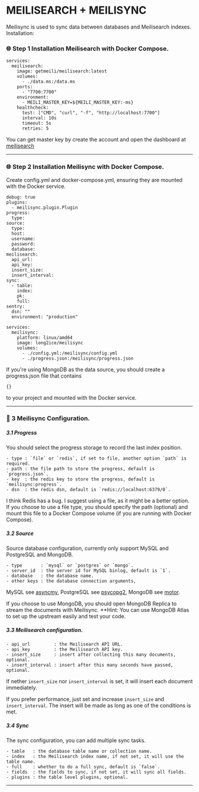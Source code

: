 # MEILISEARCH + MEILISYNC

Meilisync is used to sync data between databases and Meilisearch indexes.<br />
Installation:
### 🌐 Step 1 Installation Meilisearch with Docker Compose.
````
services:
  meilisearch:
    image: getmeili/meilisearch:latest
    volumes:
      - ./data.ms:/data.ms
    ports:
      - "7700:7700"
    environment:
      - MEILI_MASTER_KEY=${MEILI_MASTER_KEY:-ms}
    healthcheck:
      test: ["CMD", "curl", "-f", "http://localhost:7700"]
      interval: 10s
      timeout: 5s
      retries: 5
````
You can get master key by create the account and open the dashboard at [meilisearch](https://cloud.meilisearch.com/login)
_______

### 🌐 Step 2 Installation Meilisync with Docker Compose.
Create config.yml and docker-compose.yml, ensuring they are mounted with the Docker service.
````
debug: true
plugins:
  - meilisync.plugin.Plugin
progress:
  type:
source:
  type: 
  host: 
  username: 
  password: 
  database: 
meilisearch:
  api_url: 
  api_key: 
  insert_size: 
  insert_interval: 
sync:
  - table: 
    index: 
    pk: 
    full: 
sentry:
  dsn: ""
  environment: "production"
````

````
services:
  meilisync:
    platform: linux/amd64
    image: long2ice/meilisync
    volumes:
      - ./config.yml:/meilisync/config.yml
      - ./progress.json:/meilisync/progress.json
````
If you're using MongoDB as the data source, you should create a progress.json file that contains
````
{}
````
to your project and mounted with the Docker service.
_______
### 📝 3 Meilisync Configuration.
##### 3.1 Progress
You should select the progress storage to record the last index position.
````
- type : `file` or `redis`, if set to file, another option `path` is required.
- path : the file path to store the progress, default is `progress.json`.
- key  : the redis key to store the progress, default is `meilisync:progress`.
- dsn  : the redis dsn, default is `redis://localhost:6379/0`.
````

I think Redis has a bug. I suggest using a file, as it might be a better option.
If you choose to use a file type, you should specify the path (optional) and mount this file to a Docker Compose volume (if you are running with Docker Compose).

##### 3.2 Source
Source database configuration, currently only support MySQL and PostgreSQL and MongoDB.
````
- type       : `mysql` or `postgres` or `mongo`.
- server_id  : the server id for MySQL binlog, default is `1`.
- database   : the database name.
- other keys : the database connection arguments,
````
MySQL see [asyncmy](https://github.com/long2ice/asyncmy),
PostgreSQL see [psycopg2](https://www.psycopg.org/docs/usage.html),
MongoDB see [motor](https://motor.readthedocs.io/en/stable/).

If you choose to use MongoDB, you should open MongoDB Replica to stream the documents with Meilisync.
**Hint: You can use MongoDB Atlas to set up the upstream easily and test your code.

##### 3.3 Meilisearch configuration.
````
- api_url         : the Meilisearch API URL.
- api_key         : the Meilisearch API key.
- insert_size     : insert after collecting this many documents, optional.
- insert_interval : insert after this many seconds have passed, optional.
````
If nether `insert_size` nor `insert_interval` is set, it will insert each document immediately.

If you prefer performance, just set and increase `insert_size` and `insert_interval`. The insert will be made as long as
one of the conditions is met.

##### 3.4 Sync
The sync configuration, you can add multiple sync tasks.
````
- table   : the database table name or collection name.
- index   : the Meilisearch index name, if not set, it will use the table name.
- full    : whether to do a full sync, default is `false`.
- fields  : the fields to sync, if not set, it will sync all fields.
- plugins : the table level plugins, optional.
````
_______


















